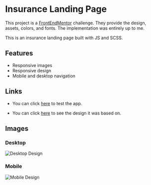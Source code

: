 # Insurance Landing Page

This project is a [FrontEndMentor](https://www.frontendmentor.io) challenge. They provide the design, assets, colors, and fonts. The implementation was entirely up to me.

This is an insurance landing page built with JS and SCSS.

## Features

- Responsive images
- Responsive design
- Mobile and desktop navigation

## Links

- You can click [here](https://abojo-insurance.netlify.app/) to test the app.

- You can click [here](https://www.frontendmentor.io/challenges/insure-landing-page-uTU68JV8/hub) to see the design it was based on.

## Images

### Desktop

![Desktop Design](https://i.imgur.com/EGoMt2m.png)

### Mobile

![Mobile Design](https://i.imgur.com/YX38oC1.png)
